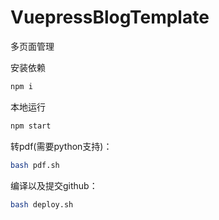 # **VuepressBlogTemplate**

多页面管理

安装依赖
``` bash
npm i
```

本地运行
``` bash
npm start
```

转pdf(需要python支持)：

``` bash
bash pdf.sh
```

编译以及提交github：

``` bash
bash deploy.sh
```